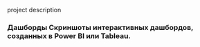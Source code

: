 project description

### Дашборды Скриншоты интерактивных дашбордов, созданных в Power BI или Tableau.